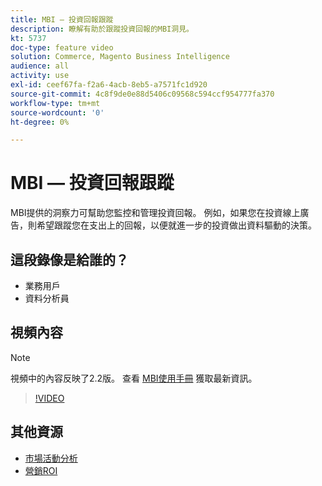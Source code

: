```yaml
---
title: MBI — 投資回報跟蹤
description: 瞭解有助於跟蹤投資回報的MBI洞見。
kt: 5737
doc-type: feature video
solution: Commerce, Magento Business Intelligence
audience: all
activity: use
exl-id: ceef67fa-f2a6-4acb-8eb5-a7571fc1d920
source-git-commit: 4c8f9de0e88d5406c09568c594ccf954777fa370
workflow-type: tm+mt
source-wordcount: '0'
ht-degree: 0%

---
```


# MBI — 投資回報跟蹤

MBI提供的洞察力可幫助您監控和管理投資回報。 例如，如果您在投資線上廣告，則希望跟蹤您在支出上的回報，以便就進一步的投資做出資料驅動的決策。

## 這段錄像是給誰的？

- 業務用戶
- 資料分析員

## 視頻內容

>[!NOTE]
>
>視頻中的內容反映了2.2版。 查看 [MBI使用手冊](https://docs.magento.com/mbi/) 獲取最新資訊。

>[!VIDEO](https://video.tv.adobe.com/v/35991?quality=12&learn=on)

## 其他資源

- [市場活動分析](https://docs.magento.com/mbi/data-analyst/analysis/camp-analysis.html)
- [營銷ROI](https://docs.magento.com/mbi/data-analyst/analysis/marketing-roi.html)
